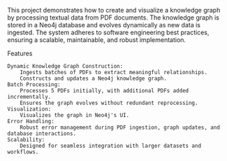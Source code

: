 This project demonstrates how to create and visualize a knowledge graph by processing textual data from PDF documents. 
The knowledge graph is stored in a Neo4j database and evolves dynamically as new data is ingested. 
The system adheres to software engineering best practices, ensuring a scalable, maintainable, and robust implementation.

Features

    Dynamic Knowledge Graph Construction:
        Ingests batches of PDFs to extract meaningful relationships.
        Constructs and updates a Neo4j knowledge graph.
    Batch Processing:
        Processes 5 PDFs initially, with additional PDFs added incrementally.
        Ensures the graph evolves without redundant reprocessing.
    Visualization:
        Visualizes the graph in Neo4j's UI.
    Error Handling:
        Robust error management during PDF ingestion, graph updates, and database interactions.
    Scalability:
        Designed for seamless integration with larger datasets and workflows.
